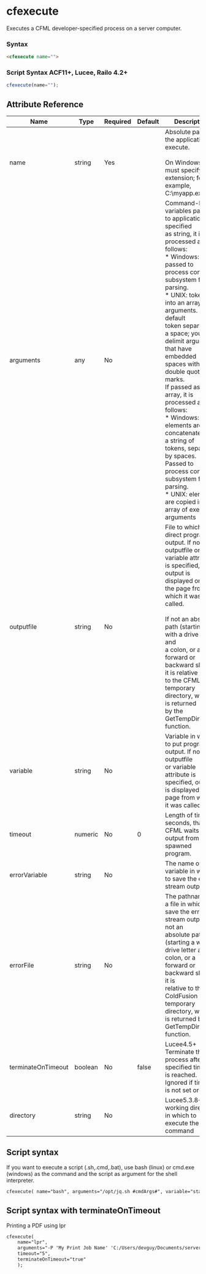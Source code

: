 # cfexecute

Executes a CFML developer-specified process on a server computer.

### Syntax

```html
<cfexecute name="">
```

### Script Syntax ACF11+, Lucee, Railo 4.2+

```javascript
cfexecute(name="");
```

## Attribute Reference

| Name | Type | Required | Default | Description |
| --- | --- | --- | --- | --- |
| name | string | Yes |  | Absolute path of the application to execute.<br /><br /> On Windows, you must specify an extension; for example,<br /> C:\myapp.exe. |
| arguments | any | No |  | Command-line variables passed to application. If specified<br /> as string, it is processed as follows:<br /> * Windows: passed to process control subsystem for parsing.<br /> * UNIX: tokenized into an array of arguments. The default<br /> token separator is a space; you can delimit arguments<br /> that have embedded spaces with double quotation marks.<br /> If passed as array, it is processed as follows:<br /> * Windows: elements are concatenated into a string of<br /> tokens, separated by spaces. Passed to process control<br /> subsystem for parsing.<br /> * UNIX: elements are copied into an array of exec()<br /> arguments |
| outputfile | string | No |  | File to which to direct program output. If no outputfile or<br /> variable attribute is specified, output is displayed on<br /> the page from which it was called.<br /><br /> If not an absolute path (starting a with a drive letter and<br /> a colon, or a forward or backward slash), it is relative<br /> to the CFML temporary directory, which is returned<br /> by the GetTempDirectory function. |
| variable | string | No |  | Variable in which to put program output. If no outputfile<br /> or variable attribute is specified, output is displayed on<br /> page from which it was called. |
| timeout | numeric | No | 0 | Length of time, in seconds, that CFML waits for<br /> output from the spawned program. |
| errorVariable | string | No |  | The name of a variable in which to save the error stream output. |
| errorFile | string | No |  | The pathname of a file in which to save the error stream output. If not an<br />absolute path (starting a with a drive letter and a colon, or a forward or backward slash), it is<br />relative to the ColdFusion temporary directory, which is returned by the GetTempDirectory<br />function. |
| terminateOnTimeout | boolean | No | false | Lucee4.5+ Terminate the process after the specified timeout is reached. Ignored if timeout is not set or is 0. |
| directory | string | No |  | Lucee5.3.8+ The working directory in which to execute the command |

## Script syntax

If you want to execute a script (.sh,.cmd,.bat), use bash (linux) or cmd.exe (windows) as the command and the script as argument for the shell interpreter.

```html
cfexecute( name="bash", arguments="/opt/jq.sh #cmdArgs#", variable="standardOut" , errorVariable="errorOut" , timeout="10");
```

## Script syntax with terminateOnTimeout

Printing a PDF using lpr

```html
cfexecute(
	name="lpr",
	arguments="-P 'My Print Job Name' 'C:/Users/devguy/Documents/server/mynewfile.pdf'",
	timeout="5",
	terminateOnTimeout="true"
	);
```
